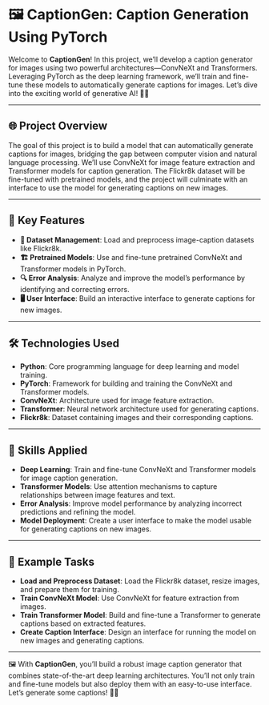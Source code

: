 # 🖼️ CaptionGen: Caption Generation Using PyTorch

Welcome to **CaptionGen**! In this project, we’ll develop a caption generator for images using two powerful architectures—ConvNeXt and Transformers. Leveraging PyTorch as the deep learning framework, we’ll train and fine-tune these models to automatically generate captions for images. Let’s dive into the exciting world of generative AI! 🤖📝

---

## 🌐 Project Overview

The goal of this project is to build a model that can automatically generate captions for images, bridging the gap between computer vision and natural language processing. We’ll use ConvNeXt for image feature extraction and Transformer models for caption generation. The Flickr8k dataset will be fine-tuned with pretrained models, and the project will culminate with an interface to use the model for generating captions on new images.

---

## 🔑 Key Features

- **📂 Dataset Management**: Load and preprocess image-caption datasets like Flickr8k.
- **🏗️ Pretrained Models**: Use and fine-tune pretrained ConvNeXt and Transformer models in PyTorch.
- **🔍 Error Analysis**: Analyze and improve the model’s performance by identifying and correcting errors.
- **🖥 User Interface**: Build an interactive interface to generate captions for new images.

---

## 🛠 Technologies Used

- **Python**: Core programming language for deep learning and model training.
- **PyTorch**: Framework for building and training the ConvNeXt and Transformer models.
- **ConvNeXt**: Architecture used for image feature extraction.
- **Transformer**: Neural network architecture used for generating captions.
- **Flickr8k**: Dataset containing images and their corresponding captions.

---

## 🤖 Skills Applied

- **Deep Learning**: Train and fine-tune ConvNeXt and Transformer models for image caption generation.
- **Transformer Models**: Use attention mechanisms to capture relationships between image features and text.
- **Error Analysis**: Improve model performance by analyzing incorrect predictions and refining the model.
- **Model Deployment**: Create a user interface to make the model usable for generating captions on new images.

---

## 📝 Example Tasks

- **Load and Preprocess Dataset**: Load the Flickr8k dataset, resize images, and prepare them for training.
- **Train ConvNeXt Model**: Use ConvNeXt for feature extraction from images.
- **Train Transformer Model**: Build and fine-tune a Transformer to generate captions based on extracted features.
- **Create Caption Interface**: Design an interface for running the model on new images and generating captions.

---

🖼️ With **CaptionGen**, you’ll build a robust image caption generator that combines state-of-the-art deep learning architectures. You’ll not only train and fine-tune models but also deploy them with an easy-to-use interface. Let’s generate some captions! 📝✨

